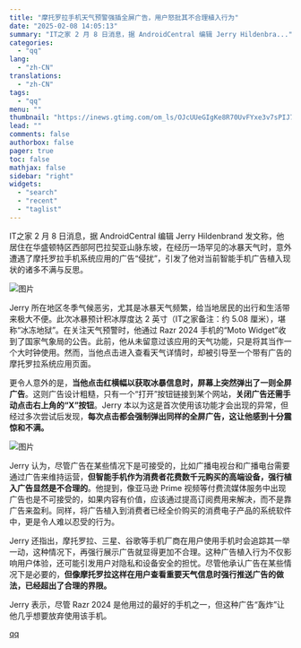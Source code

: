 ```yaml
---
title: "摩托罗拉手机天气预警强插全屏广告，用户怒批其不合理植入行为"
date: "2025-02-08 14:05:13"
summary: "IT之家 2 月 8 日消息，据 AndroidCentral 编辑 Jerry Hildenbra..."
categories:
  - "qq"
lang:
  - "zh-CN"
translations:
  - "zh-CN"
tags:
  - "qq"
menu: ""
thumbnail: "https://inews.gtimg.com/om_ls/OJcUUeGIgKe8R70UvFYxe3v7sPIJ7Oz_OLF25dSf_TASsAA_640360/0"
lead: ""
comments: false
authorbox: false
pager: true
toc: false
mathjax: false
sidebar: "right"
widgets:
  - "search"
  - "recent"
  - "taglist"
---
```


IT之家 2 月 8 日消息，据 AndroidCentral 编辑 Jerry Hildenbrand 发文称，他居住在华盛顿特区西部阿巴拉契亚山脉东坡，在经历一场罕见的冰暴天气时，意外遭遇了摩托罗拉手机系统应用的广告“侵扰”，引发了他对当前智能手机广告植入现状的诸多不满与反思。

![图片](https://inews.gtimg.com/om_bt/OeCfGi1YDfGOmYYaSy_YNdOszYOTaQAKWLKISK5Gv2wpAAA/641)

Jerry 所在地区冬季气候恶劣，尤其是冰暴天气频繁，给当地居民的出行和生活带来极大不便。此次冰暴预计积冰厚度达 2 英寸（IT之家备注：约 5.08 厘米），堪称“冰冻地狱”。在关注天气预警时，他通过 Razr 2024 手机的“Moto Widget”收到了国家气象局的公告。此前，他从未留意过该应用的天气功能，只是将其当作一个大时钟使用。然而，当他点击进入查看天气详情时，却被引导至一个带有广告的摩托罗拉系统应用页面。

更令人意外的是，**当他点击红横幅以获取冰暴信息时，屏幕上突然弹出了一则全屏广告**。这则广告设计粗糙，只有一个“打开”按钮链接到某个网站，**关闭广告还需手动点击右上角的“X”按钮**。Jerry 本以为这是首次使用该功能才会出现的异常，但经过多次尝试后发现，**每次点击都会强制弹出同样的全屏广告，这让他感到十分震惊和不满。**

![图片](https://inews.gtimg.com/om_bt/Oj953_WPBUCFb6eswT8Jrw8UKe7xLHaYjwThbvtYjENwcAA/641)

Jerry 认为，尽管广告在某些情况下是可接受的，比如广播电视台和广播电台需要通过广告来维持运营，**但智能手机作为消费者花费数千元购买的高端设备，强行植入广告显然是不合理的**。他提到，像亚马逊 Prime 视频等付费流媒体服务中出现广告也是不可接受的，如果内容有价值，应该通过提高订阅费用来解决，而不是靠广告来盈利。同样，将广告植入到消费者已经全价购买的消费电子产品的系统软件中，更是令人难以忍受的行为。

Jerry 还指出，摩托罗拉、三星、谷歌等手机厂商在用户使用手机时会追踪其一举一动，这种情况下，再强行展示广告就显得更加不合理。这种广告植入行为不仅影响用户体验，还可能引发用户对隐私和设备安全的担忧。尽管他承认广告在某些情况下是必要的，**但像摩托罗拉这样在用户查看重要天气信息时强行推送广告的做法，已经超出了合理的界限。**

Jerry 表示，尽管 Razr 2024 是他用过的最好的手机之一，但这种广告“轰炸”让他几乎想要放弃使用该手机。

[qq](https://new.qq.com/rain/a/20250208A04HVP00)
